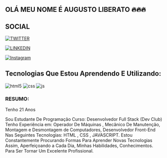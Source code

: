 ## OLÁ MEU NOME É AUGUSTO LIBERATO 🔥🔥🔥
<h2> SOCIAL</h2>

[![TWITTER](https://img.shields.io/badge/Twitter-1DA1F2?style=for-the-badge&logo=twitter&logoColor=white)](https://twitter.com/Augustrem1)

[![LINKEDIN](https://img.shields.io/badge/LinkedIn-0077B5?style=for-the-badge&logo=linkedin&logoColor=white)](https://link.linkedin.com/in/augusto-liberato-309a35220)

[![Instagram](https://img.shields.io/badge/Instagram-E4405F?style=for-the-badge&logo=instagram&logoColor=white)](https://instagram.com/guh1show)

## Tecnologias Que Estou Aprendendo E Utilizando:

<div style="display: inline_block">
  <img align="center" alt="html5" src="https://img.shields.io/badge/HTML5-E34F26?style=for-the-badge&logo=html5&logoColor=white" />
  <img align="center" alt="css" src="https://img.shields.io/badge/CSS3-1572B6?style=for-the-badge&logo=css3&logoColor=white" />
  <img align="center" alt="js" src="https://img.shields.io/badge/JavaScript-F7DF1E?style=for-the-badge&logo=javascript&logoColor=black" / > 
  <br> 
 <h3>RESUMO:</h3>
  Tenho 21 Anos 
 <p>Sou Estudante De Programação  Curso: Desenvolvedor Full Stack (Dev Club) Tenho Experiência em: Operador De Máquinas , Mecânico De Manutenção, Montagem e Desmontagem de Computadores, Desenvolvedor Front-End Nas Seguintes Tecnologias: HTML , CSS , JAVASCRIPT.
Estou Constantemente Procurando Formas Para Aprender Novas Tecnologias Assim, Aperfeiçoando a Cada Dia, Minhas Habilidades, Conhecimentos. Para Ser Tornar Um Excelente Profissional.</p>
 

